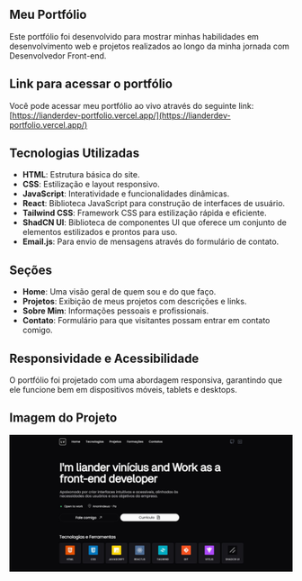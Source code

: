 ## Meu Portfólio

Este portfólio foi desenvolvido para mostrar minhas habilidades em desenvolvimento web e projetos realizados ao longo da minha jornada com Desenvolvedor Front-end. 

## Link para acessar o portfólio

Você pode acessar meu portfólio ao vivo através do seguinte link:
[https://lianderdev-portfolio.vercel.app/](https://lianderdev-portfolio.vercel.app/)

## Tecnologias Utilizadas

- **HTML**: Estrutura básica do site.
- **CSS**: Estilização e layout responsivo.
- **JavaScript**: Interatividade e funcionalidades dinâmicas.
- **React**: Biblioteca JavaScript para construção de interfaces de usuário.
- **Tailwind CSS**: Framework CSS para estilização rápida e eficiente.
- **ShadCN UI**: Biblioteca de componentes UI que oferece um conjunto de elementos estilizados e prontos para uso.
- **Email.js**: Para envio de mensagens através do formulário de contato.

## Seções

- **Home**: Uma visão geral de quem sou e do que faço.
- **Projetos**: Exibição de meus projetos com descrições e links.
- **Sobre Mim**: Informações pessoais e profissionais.
- **Contato**: Formulário para que visitantes possam entrar em contato comigo.

## Responsividade e Acessibilidade

O portfólio foi projetado com uma abordagem responsiva, garantindo que ele funcione bem em dispositivos móveis, tablets e desktops. 

## Imagem do Projeto

![Screenshot do Meu Portfólio](./src/assets/images/portfolio.jpg)